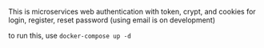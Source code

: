 This is microservices web authentication with token, crypt, and cookies for login, register, reset password (using email is on development)

to run this, use `docker-compose up -d`
